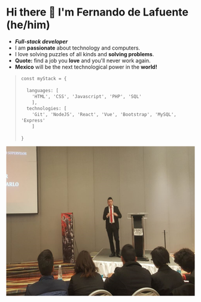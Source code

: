 # Hi there 👋 I'm Fernando de Lafuente (he/him)

- ***Full-stack developer***
- I am **passionate** about technology and computers.
- I love solving puzzles of all kinds and **solving problems**. 
- **Quote:** find a job you **love** and you'll never work again. 
- **Mexico** will be the next technological power in the **world!**

>     const myStack = {
> 
>       languages: [
>         'HTML', 'CSS', 'Javascript', 'PHP', 'SQL'
>         ],
>       technologies: [
>         'Git', 'NodeJS', 'React', 'Vue', 'Bootstrap', 'MySQL', 'Express'
>         ] 
>       
>     }

<div align="center"><img src="https://github.com/Lfer1111/Lfer1111/blob/main/fer_exponiendo.png" width="600px" height="400px"></div>

